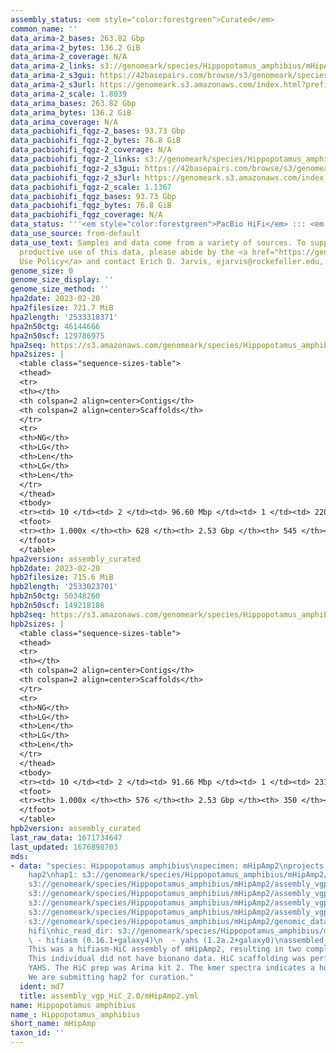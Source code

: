 ```yaml
---
assembly_status: <em style="color:forestgreen">Curated</em>
common_name: ''
data_arima-2_bases: 263.82 Gbp
data_arima-2_bytes: 136.2 GiB
data_arima-2_coverage: N/A
data_arima-2_links: s3://genomeark/species/Hippopotamus_amphibius/mHipAmp2/genomic_data/arima/<br>
data_arima-2_s3gui: https://42basepairs.com/browse/s3/genomeark/species/Hippopotamus_amphibius/mHipAmp2/genomic_data/arima/
data_arima-2_s3url: https://genomeark.s3.amazonaws.com/index.html?prefix=species/Hippopotamus_amphibius/mHipAmp2/genomic_data/arima/
data_arima-2_scale: 1.8039
data_arima_bases: 263.82 Gbp
data_arima_bytes: 136.2 GiB
data_arima_coverage: N/A
data_pacbiohifi_fqgz-2_bases: 93.73 Gbp
data_pacbiohifi_fqgz-2_bytes: 76.8 GiB
data_pacbiohifi_fqgz-2_coverage: N/A
data_pacbiohifi_fqgz-2_links: s3://genomeark/species/Hippopotamus_amphibius/mHipAmp2/genomic_data/pacbio_hifi/<br>
data_pacbiohifi_fqgz-2_s3gui: https://42basepairs.com/browse/s3/genomeark/species/Hippopotamus_amphibius/mHipAmp2/genomic_data/pacbio_hifi/
data_pacbiohifi_fqgz-2_s3url: https://genomeark.s3.amazonaws.com/index.html?prefix=species/Hippopotamus_amphibius/mHipAmp2/genomic_data/pacbio_hifi/
data_pacbiohifi_fqgz-2_scale: 1.1367
data_pacbiohifi_fqgz_bases: 93.73 Gbp
data_pacbiohifi_fqgz_bytes: 76.8 GiB
data_pacbiohifi_fqgz_coverage: N/A
data_status: '''<em style="color:forestgreen">PacBio HiFi</em> ::: <em style="color:forestgreen">Arima</em>'''
data_use_source: from-default
data_use_text: Samples and data come from a variety of sources. To support fair and
  productive use of this data, please abide by the <a href="https://genome10k.soe.ucsc.edu/data-use-policies/">Data
  Use Policy</a> and contact Erich D. Jarvis, ejarvis@rockefeller.edu, with any questions.
genome_size: 0
genome_size_display: ''
genome_size_method: ''
hpa2date: 2023-02-20
hpa2filesize: 721.7 MiB
hpa2length: '2533318371'
hpa2n50ctg: 46144666
hpa2n50scf: 129786975
hpa2seq: https://s3.amazonaws.com/genomeark/species/Hippopotamus_amphibius/mHipAmp2/assembly_curated/mHipAmp2.hap1.decon.20230220.fasta.gz
hpa2sizes: |
  <table class="sequence-sizes-table">
  <thead>
  <tr>
  <th></th>
  <th colspan=2 align=center>Contigs</th>
  <th colspan=2 align=center>Scaffolds</th>
  </tr>
  <tr>
  <th>NG</th>
  <th>LG</th>
  <th>Len</th>
  <th>LG</th>
  <th>Len</th>
  </tr>
  </thead>
  <tbody>
  <tr><td> 10 </td><td> 2 </td><td> 96.60 Mbp </td><td> 1 </td><td> 220.08 Mbp </td></tr><tr><td> 20 </td><td> 5 </td><td> 81.29 Mbp </td><td> 2 </td><td> 184.16 Mbp </td></tr><tr><td> 30 </td><td> 8 </td><td> 71.25 Mbp </td><td> 3 </td><td> 169.33 Mbp </td></tr><tr><td> 40 </td><td> 12 </td><td> 61.79 Mbp </td><td> 5 </td><td> 143.86 Mbp </td></tr><tr style="background-color:#cccccc;"><td> 50 </td><td> 17 </td><td style="background-color:#88ff88;"> 46.14 Mbp </td><td> 7 </td><td style="background-color:#88ff88;"> 129.79 Mbp </td></tr><tr><td> 60 </td><td> 23 </td><td> 35.39 Mbp </td><td> 9 </td><td> 115.28 Mbp </td></tr><tr><td> 70 </td><td> 31 </td><td> 28.91 Mbp </td><td> 11 </td><td> 99.61 Mbp </td></tr><tr><td> 80 </td><td> 40 </td><td> 24.15 Mbp </td><td> 14 </td><td> 91.68 Mbp </td></tr><tr><td> 90 </td><td> 56 </td><td> 10.33 Mbp </td><td> 17 </td><td> 70.70 Mbp </td></tr><tr><td> 100 </td><td> 627 </td><td> 16.24 Kbp </td><td> 544 </td><td> 16.24 Kbp </td></tr></tbody>
  <tfoot>
  <tr><th> 1.000x </th><th> 628 </th><th> 2.53 Gbp </th><th> 545 </th><th> 2.53 Gbp </th></tr>
  </tfoot>
  </table>
hpa2version: assembly_curated
hpb2date: 2023-02-20
hpb2filesize: 715.6 MiB
hpb2length: '2533023701'
hpb2n50ctg: 50348260
hpb2n50scf: 149218186
hpb2seq: https://s3.amazonaws.com/genomeark/species/Hippopotamus_amphibius/mHipAmp2/assembly_curated/mHipAmp2.hap2.cur.20230220.fasta.gz
hpb2sizes: |
  <table class="sequence-sizes-table">
  <thead>
  <tr>
  <th></th>
  <th colspan=2 align=center>Contigs</th>
  <th colspan=2 align=center>Scaffolds</th>
  </tr>
  <tr>
  <th>NG</th>
  <th>LG</th>
  <th>Len</th>
  <th>LG</th>
  <th>Len</th>
  </tr>
  </thead>
  <tbody>
  <tr><td> 10 </td><td> 2 </td><td> 91.66 Mbp </td><td> 1 </td><td> 231.73 Mbp </td></tr><tr><td> 20 </td><td> 5 </td><td> 81.89 Mbp </td><td> 2 </td><td> 199.51 Mbp </td></tr><tr><td> 30 </td><td> 8 </td><td> 70.29 Mbp </td><td> 3 </td><td> 188.31 Mbp </td></tr><tr><td> 40 </td><td> 12 </td><td> 59.74 Mbp </td><td> 4 </td><td> 174.74 Mbp </td></tr><tr style="background-color:#cccccc;"><td> 50 </td><td> 17 </td><td style="background-color:#88ff88;"> 50.35 Mbp </td><td> 6 </td><td style="background-color:#88ff88;"> 149.22 Mbp </td></tr><tr><td> 60 </td><td> 22 </td><td> 43.52 Mbp </td><td> 8 </td><td> 144.14 Mbp </td></tr><tr><td> 70 </td><td> 29 </td><td> 31.23 Mbp </td><td> 9 </td><td> 137.58 Mbp </td></tr><tr><td> 80 </td><td> 40 </td><td> 18.39 Mbp </td><td> 12 </td><td> 104.25 Mbp </td></tr><tr><td> 90 </td><td> 58 </td><td> 8.92 Mbp </td><td> 14 </td><td> 80.66 Mbp </td></tr><tr><td> 100 </td><td> 575 </td><td> 21.22 Kbp </td><td> 349 </td><td> 21.22 Kbp </td></tr></tbody>
  <tfoot>
  <tr><th> 1.000x </th><th> 576 </th><th> 2.53 Gbp </th><th> 350 </th><th> 2.53 Gbp </th></tr>
  </tfoot>
  </table>
hpb2version: assembly_curated
last_raw_data: 1671734647
last_updated: 1676898703
mds:
- data: "species: Hippopotamus amphibius\nspecimen: mHipAmp2\nprojects: \n  - vgp\nhaplotype_to_curate:
    hap2\nhap1: s3://genomeark/species/Hippopotamus_amphibius/mHipAmp2/assembly_vgp_HiC_2.0/mHipAmp2.HiC.hap1.20230116.fasta.gz\nhap2:
    s3://genomeark/species/Hippopotamus_amphibius/mHipAmp2/assembly_vgp_HiC_2.0/mHipAmp2.HiC.hap2.20230116.fasta.gz\npretext_hap1:
    s3://genomeark/species/Hippopotamus_amphibius/mHipAmp2/assembly_vgp_HiC_2.0/evaluation/hap1/pretext/mHipAmp2_hap1__s2_heatmap.pretext\npretext_hap2:
    s3://genomeark/species/Hippopotamus_amphibius/mHipAmp2/assembly_vgp_HiC_2.0/evaluation/hap2/pretext/mHipAmp2_hap2__s2_heatmap.pretext\nkmer_spectra_img:
    s3://genomeark/species/Hippopotamus_amphibius/mHipAmp2/assembly_vgp_HiC_2.0/evaluation/merqury/mHipAmp2_png/\npacbio_read_dir:
    s3://genomeark/species/Hippopotamus_amphibius/mHipAmp2/genomic_data/pacbio_hifi/\npacbio_read_type:
    hifi\nhic_read_dir: s3://genomeark/species/Hippopotamus_amphibius/mHipAmp2/genomic_data/arima/\npipeline:\n
    \ - hifiasm (0.16.1+galaxy4)\n  - yahs (1.2a.2+galaxy0)\nassembled_by_group: Rockefeller\nnotes:
    This was a hifiasm-HiC assembly of mHipAmp2, resulting in two complete haplotypes.
    This individual did not have bionano data. HiC scaffolding was performed with
    YAHS. The HiC prep was Arima kit 2. The kmer spectra indicates a homogametic specimen.
    We are submitting hap2 for curation."
  ident: md7
  title: assembly_vgp_HiC_2.0/mHipAmp2.yml
name: Hippopotamus amphibius
name_: Hippopotamus_amphibius
short_name: mHipAmp
taxon_id: ''
---
```

